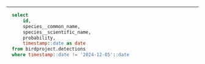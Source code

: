 <ScatterPlot
    data={query}
    x=date
    y=probability
    series=species__common_name
    yFmt="pct0"
    chartAreaHeight=360
/>


-----

```sql query
  select 
      id,
      species__common_name,
      species__scientific_name,
      probability,
      timestamp::date as date
  from birdproject.detections
  where timestamp::date != '2024-12-05'::date
```


